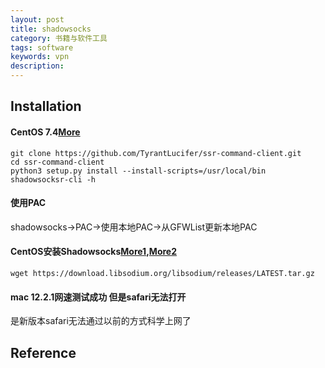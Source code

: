 ```yaml
---
layout: post
title: shadowsocks
category: 书籍与软件工具
tags: software
keywords: vpn
description: 
---
```


## Installation

#### CentOS 7.4[More](https://pypi.org/project/shadowsocksr-cli/)


```
git clone https://github.com/TyrantLucifer/ssr-command-client.git
cd ssr-command-client
python3 setup.py install --install-scripts=/usr/local/bin
shadowsocksr-cli -h
```

#### 使用PAC

shadowsocks->PAC->使用本地PAC->从GFWList更新本地PAC

#### CentOS安装Shadowsocks[More1](https://github.com/Shadowsocks-Wiki/shadowsocks/blob/master/6-linux-setup-guide-cn.md),[More2](https://blog.csdn.net/lengconglin/article/details/77655845)

```
wget https://download.libsodium.org/libsodium/releases/LATEST.tar.gz
```

#### mac 12.2.1网速测试成功 但是safari无法打开

是新版本safari无法通过以前的方式科学上网了

## Reference

